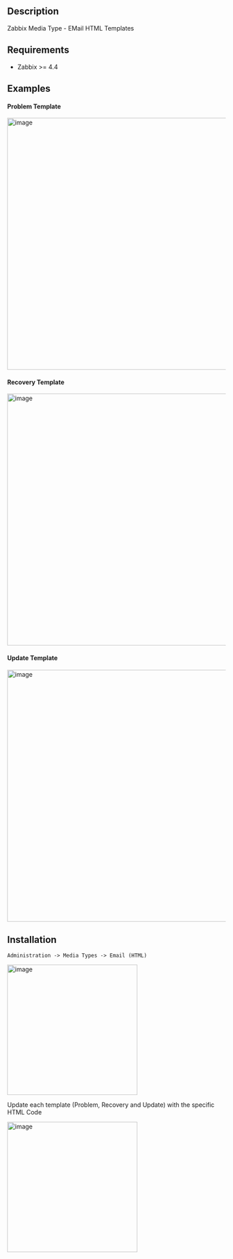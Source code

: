 ## Description
Zabbix Media Type - EMail HTML Templates

## Requirements

- Zabbix >= 4.4

## Examples

#### Problem Template
<img width="580" alt="image" src="https://user-images.githubusercontent.com/12141303/183269355-dd0536d8-fdb1-4aea-8b68-eeff1b842657.png">

#### Recovery Template
<img width="580" alt="image" src="https://user-images.githubusercontent.com/12141303/183269376-6b5cff2f-5d30-4469-b458-45a2553d6796.png">

#### Update Template
<img width="580" alt="image" src="https://user-images.githubusercontent.com/12141303/183269402-a1d1aca6-d057-4746-b6d3-4921ce9a58eb.png">

## Installation

```
Administration -> Media Types -> Email (HTML)
```
<img width="300" alt="image" src="https://user-images.githubusercontent.com/12141303/183269580-6ece5157-69e5-45e3-be01-6a076e261d4f.png">

Update each template (Problem, Recovery and Update) with the specific HTML Code

<img width="300" alt="image" src="https://user-images.githubusercontent.com/12141303/183269668-51d5e733-4f69-4f28-9960-b9a5227b8392.png">
